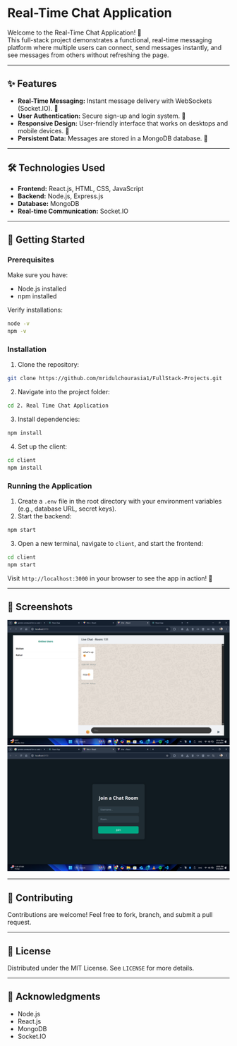 # Real-Time Chat Application

Welcome to the Real-Time Chat Application! 🚀  
This full-stack project demonstrates a functional, real-time messaging platform where multiple users can connect, send messages instantly, and see messages from others without refreshing the page.

---

## ✨ Features
- **Real-Time Messaging:** Instant message delivery with WebSockets (Socket.IO). 📡  
- **User Authentication:** Secure sign-up and login system. 🔐  
- **Responsive Design:** User-friendly interface that works on desktops and mobile devices. 📱  
- **Persistent Data:** Messages are stored in a MongoDB database. 💾

---

## 🛠️ Technologies Used
- **Frontend:** React.js, HTML, CSS, JavaScript  
- **Backend:** Node.js, Express.js  
- **Database:** MongoDB  
- **Real-time Communication:** Socket.IO

---

## 🚀 Getting Started

### Prerequisites
Make sure you have:
- Node.js installed  
- npm installed

Verify installations:
```bash
node -v
npm -v
```

### Installation
1. Clone the repository:
```bash
git clone https://github.com/mridulchourasia1/FullStack-Projects.git
```

2. Navigate into the project folder:
```bash
cd 2. Real Time Chat Application
```

3. Install dependencies:
```bash
npm install
```

4. Set up the client:
```bash
cd client
npm install
```

### Running the Application
1. Create a `.env` file in the root directory with your environment variables (e.g., database URL, secret keys).
2. Start the backend:
```bash
npm start
```
3. Open a new terminal, navigate to `client`, and start the frontend:
```bash
cd client
npm start
```

Visit `http://localhost:3000` in your browser to see the app in action! 🎉

---

## 📸 Screenshots


![Chat Application](screenshot2.png)  
![Server](screenshot1.png)

---

## 🤝 Contributing

Contributions are welcome! Feel free to fork, branch, and submit a pull request.

---

## 📝 License

Distributed under the MIT License. See `LICENSE` for more details.

---

## 🙏 Acknowledgments
- Node.js  
- React.js  
- MongoDB  
- Socket.IO
